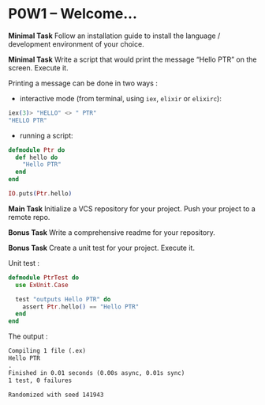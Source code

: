 
# P0W1 – Welcome...

**Minimal Task** Follow an installation guide to install the language / development environment of your choice.

**Minimal Task** Write a script that would print the message “Hello PTR” on the screen. Execute it.

Printing a message can be done in two ways :

- interactive mode (from terminal, using `iex`, `elixir` or `elixirc`):
  
```elixir
iex(3)> "HELLO" <> " PTR"
"HELLO PTR"
```

- running a script:

```elixir
defmodule Ptr do
  def hello do
    "Hello PTR"
  end
end

IO.puts(Ptr.hello)
```

**Main Task** Initialize a VCS repository for your project. Push your project to a remote repo.

**Bonus Task** Write a comprehensive readme for your repository.

**Bonus Task** Create a unit test for your project. Execute it.

Unit test :

```elixir
defmodule PtrTest do
  use ExUnit.Case

  test "outputs Hello PTR" do
    assert Ptr.hello() == "Hello PTR"
  end
end
```

The output :

```txt
Compiling 1 file (.ex)
Hello PTR
.
Finished in 0.01 seconds (0.00s async, 0.01s sync)
1 test, 0 failures

Randomized with seed 141943
```
